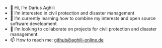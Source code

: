 - 👋 Hi, I’m Darius Aghili
- 👀 I’m interested in civil protection and disaster management
- 🌱 I’m currently learning how to combine my interests and open source software development
- 💞️ I’m looking to collaborate on projects for civil protection and disaster management. 
- 📫 How to reach me: github@aghili-online.de

<!---
darius-aghili/darius-aghili is a ✨ special ✨ repository because its `README.md` (this file) appears on your GitHub profile.
You can click the Preview link to take a look at your changes.
--->
